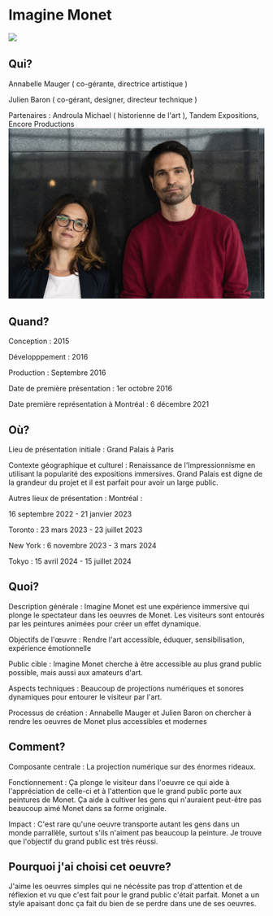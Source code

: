 # Imagine Monet 
![](img/imagine-monet.avif)
## Qui?
Annabelle Mauger ( co-gérante, directrice artistique )

Julien Baron ( co-gérant, designer, directeur technique )

Partenaires : Androula Michael ( historienne de l'art ), Tandem Expositions, Encore Productions
![](img/annabelle-mauger-julien-baron.jpg)
## Quand?
Conception : 2015

Développpement : 2016

Production : Septembre 2016

Date de première présentation : 1er octobre 2016

Date première représentation à Montréal : 6 décembre 2021
## Où?
Lieu de présentation initiale : Grand Palais à Paris

Contexte géographique et culturel : Renaissance de l'Impressionnisme en utilisant la popularité des expositions immersives. Grand Palais est digne de la grandeur du projet et il est parfait pour avoir un large public.

Autres lieux de présentation : Montréal :

16 septembre 2022 - 21 janvier 2023

Toronto : 23 mars 2023 - 23 juillet 2023

New York : 6 novembre 2023 - 3 mars 2024

Tokyo : 15 avril 2024 - 15 juillet 2024
## Quoi?
Description générale : Imagine Monet est une expérience immersive qui plonge le spectateur dans les oeuvres de Monet. Les visiteurs sont entourés par les peintures animées pour créer un effet dynamique.

Objectifs de l'œuvre : Rendre l'art accessible, éduquer, sensibilisation, expérience émotionnelle

Public cible : Imagine Monet cherche à être accessible au plus grand public possible, mais aussi aux amateurs d'art.

Aspects techniques : Beaucoup de projections numériques et sonores dynamiques pour entourer le visiteur par l'art.

Processus de création : Annabelle Mauger et Julien Baron on chercher à rendre les oeuvres de Monet plus accessibles et modernes
## Comment?
Composante centrale : La projection numérique sur des énormes rideaux.

Fonctionnement : Ça plonge le visiteur dans l'oeuvre ce qui aide à l'appréciation de celle-ci et à l'attention que le grand public porte aux peintures de Monet. Ça aide à cultiver les gens qui n'auraient peut-être pas beaucoup aimé Monet dans sa forme originale.

Impact : C'est rare qu'une oeuvre transporte autant les gens dans un monde parrallèle, surtout s'ils n'aiment pas beaucoup la peinture. Je trouve que l'objectif du grand public est très réussi.
## Pourquoi j'ai choisi cet oeuvre?
J'aime les oeuvres simples qui ne nécéssite pas trop d'attention et de réflexion et vu que c'est fait pour le grand public c'était parfait. Monet a un style apaisant donc ça fait du bien de se perdre dans une de ses oeuvres.
